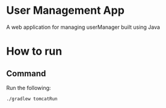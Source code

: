 # User Management App

A web application for managing userManager built using Java

# How to run

## Command

Run the following:
```
./gradlew tomcatRun
```
